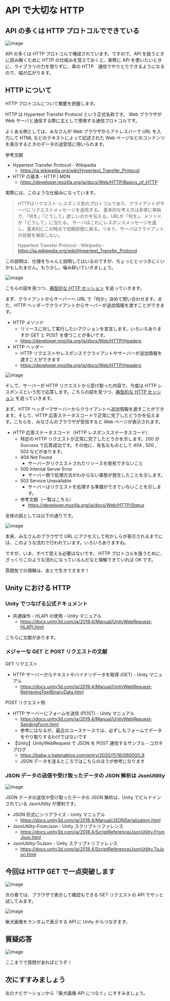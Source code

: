 # API で大切な HTTP

## API の多くは HTTP プロトコルでできている

![image](https://i.gyazo.com/f3373e4309a09576ba9ec8acce8a57c7.png)

API の多くは HTTP プロトコルで構成されています。ですので、API を扱うときに読み解くために HTTP の仕組みを覚えておくと、実際に API を使いたいときに、ライブラリの力を借りずに、素の HTTP　通信でやりとりできるようになるので、幅が広がります。

## HTTP について

HTTP プロトコルについて概要を把握します。

HTTP は Hypertext Transfer Protocol という正式名称です。 Web ブラウザが Web サーバと通信する際に主として使用する通信プロトコルです。

よくある例としては、みなさんが Web ブラウザからアドレスバーで URL を入力して HTML などのテキストによって記述された Web ページなどのコンテンツを表示するときのデータの送受信に用いられます。

参考文献
- Hypertext Transfer Protocol - Wikipedia
  - https://ja.wikipedia.org/wiki/Hypertext_Transfer_Protocol
- HTTP の基本 - HTTP | MDN
  - https://developer.mozilla.org/ja/docs/Web/HTTP/Basics_of_HTTP

実際には、このような仕組みになっています。

> HTTPはリクエスト-レスポンス型のプロトコルであり、クライアントがサーバにリクエストメッセージを送信する。 基本的な考え方は非常に単純で、「何を」「どうして」欲しいのかを伝える。URLが「何を」、メソッドが「どうして」に当たる。 サーバはこれにレスポンスメッセージを返し、基本的にこの時点で初期状態に戻る。つまり、サーバはクライアントの状態を保存しない。
>
> Hypertext Transfer Protocol - Wikipedia - https://ja.wikipedia.org/wiki/Hypertext_Transfer_Protocol

この説明は、仕様をちゃんと説明してはいるのですが、ちょっととっつきにくいかもしれません。もう少し、噛み砕いていきましょう。

![image](https://i.gyazo.com/8d8b5bcd165aa9851160c0aeac32169d.png)

こちらの図を見つつ、[典型的な HTTP セッション](https://developer.mozilla.org/ja/docs/Web/HTTP/Session) を追っていきます。

まず、クライアントからサーバーへ URL で「何か」決めて問い合わせます。また、HTTP ヘッダーでクライアントからサーバーが追加情報を渡すことができます。

- HTTP メソッド
  - リソースに対して実行したいアクションを宣言します。いろいろありますが GET と POST を使うことが多いです。
  - https://developer.mozilla.org/ja/docs/Web/HTTP/Headers
- HTTP ヘッダー
  - HTTP リクエストやレスポンスでクライアントやサーバーが追加情報を渡すことができます
  - https://developer.mozilla.org/ja/docs/Web/HTTP/Headers

![image](https://i.gyazo.com/03d1c316f872a525a4bb30e7fffa412a.png)


そして、サーバーが HTTP リクエストから受け取った内容で、今度は HTTP レスポンスという形で応答します。こちらの図を見つつ、[典型的な HTTP セッション](https://developer.mozilla.org/ja/docs/Web/HTTP/Session) を追っていきます。

まず、HTTP ヘッダーでサーバーからクライアントへ追加情報を渡すことができます。そして、HTTP 応答ステータスコードで正常に完了したどうかを伝えます。こちらを、みなさんのブラウザが受信すると Web ページが表示されます。

- HTTP 応答ステータスコード（HTTP レスポンスステータスコード）
  - 特定の HTTP リクエストが正常に完了したどうかを示します。200 が Success で応答成功です。その他に、有名なものとして 404 , 500 , 503 などがあります。
  - 404 Not Found
    - サーバーがリクエストされたリソースを発見できないこと
  - 500 Internal Server Error
    - サーバー側で処理方法がわからない事態が発生したことを示します。
  - 503 Service Unavailable
    - サーバーはリクエストを処理する準備ができていないことを示します。
  - 参考文献（一覧はこちら）
    - https://developer.mozilla.org/ja/docs/Web/HTTP/Status

全体の図としては以下の通りです。

![image](https://i.gyazo.com/6052386b6f5bdf2b17b7692149fd2d92.png)

本来、みなさんのブラウザで URL にアクセスして何かしらが表示されるまでには、このような流れで行われています。いろいろありますね。

ですが、いま、すべて覚える必要はないです。 HTTP プロトコルを扱うために、ざっくりこのような流れになっているんだなと理解できていれば OK です。

雰囲気での理解は、あとで生きてきます！

## Unity における HTTP 

### Unity でつなげる公式ドキュメント

- 共通操作 - HLAPI の使用 - Unity マニュアル
  - https://docs.unity3d.com/ja/2019.4/Manual/UnityWebRequest-HLAPI.html

こちらに文献があります。

### メジャーな GET と POST リクエストの文献

GET リクエスト

- HTTP サーバーからテキストやバイナリデータを取得 (GET) - Unity マニュアル
  - https://docs.unity3d.com/ja/2019.4/Manual/UnityWebRequest-RetrievingTextBinaryData.html

POST リクエスト例

- HTTP サーバーにフォームを送信 (POST) - Unity マニュアル
  - https://docs.unity3d.com/ja/2019.4/Manual/UnityWebRequest-SendingForm.html
  - 参考にはなるが、最近のユースケースでは、必ずしもフォームでデータをやり取りするわけではないです
- 【Unity】UnityWebRequest で JSON を POST 通信するサンプル - コガネブログ
  - https://baba-s.hatenablog.com/entry/2020/11/16/080000_9
  - JSON データを送るところではこちらのほうが参考になります

### JSON データの送信や受け取ったデータの JSON 解析は JsonUtility

![image](https://i.gyazo.com/3a574ce27b737832c3f94c0f9ea9dc1b.png)

JSON データの送信や受け取ったデータの JSON 解析は、Unity でビルドインされている JsonUtility が便利です。

- JSON 形式にシリアライズ - Unity マニュアル
  - https://docs.unity3d.com/ja/2018.4/Manual/JSONSerialization.html
- JsonUtility-FromJson - Unity スクリプトリファレンス
  - https://docs.unity3d.com/ja/2018.4/ScriptReference/JsonUtility.FromJson.html
- JsonUtility-ToJson - Unity スクリプトリファレンス
  - https://docs.unity3d.com/ja/2018.4/ScriptReference/JsonUtility.ToJson.html

## 今回は HTTP GET で一点突破します

![image](https://i.gyazo.com/d0f4ebb4d8d3c8988055d12191971876.png)

次の章では、ブラウザで表示して確認もできる GET リクエストの API でサッと試してみます。

![image](https://i.gyazo.com/62b5ac09e6196fa692f59e0bb2880258.png)

柴犬画像をランダムで表示する API に Unity からつなぎます。

## 質疑応答

![image](https://i.gyazo.com/aba8ccd625e7320883851b71ebd0caf2.png)

ここまでで質問があればどうぞ！

## 次にすすみましょう

左のナビゲーションから「柴犬画像 API につなぐ」にすすみましょう。